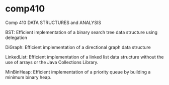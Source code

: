 # comp410
Comp 410 DATA STRUCTURES and ANALYSIS 

BST: Efficient implementation of a binary search tree data structure using delegation
  
DiGraph: Efficient implementation of a directional graph data structure
  
LinkedList: Efficient implementation of a linked list data structure without the use of arrays or the Java Collections Library.

MinBinHeap: Efficient implementation of a priority queue by building a minimum binary heap.
